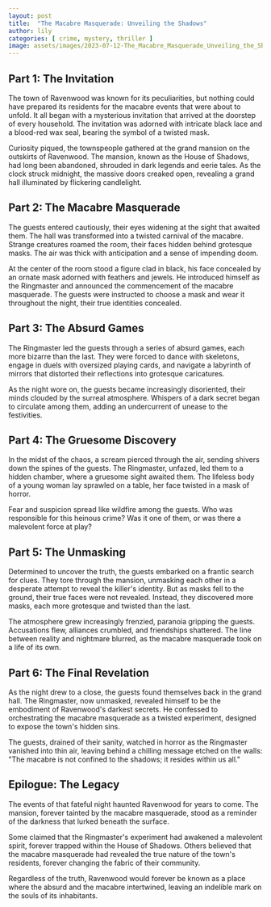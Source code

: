 ```yaml
---
layout: post
title:  "The Macabre Masquerade: Unveiling the Shadows"
author: lily
categories: [ crime, mystery, thriller ]
image: assets/images/2023-07-12-The_Macabre_Masquerade_Unveiling_the_Shadows.png
---
```


## Part 1: The Invitation

The town of Ravenwood was known for its peculiarities, but nothing could have prepared its residents for the macabre events that were about to unfold. It all began with a mysterious invitation that arrived at the doorstep of every household. The invitation was adorned with intricate black lace and a blood-red wax seal, bearing the symbol of a twisted mask.

Curiosity piqued, the townspeople gathered at the grand mansion on the outskirts of Ravenwood. The mansion, known as the House of Shadows, had long been abandoned, shrouded in dark legends and eerie tales. As the clock struck midnight, the massive doors creaked open, revealing a grand hall illuminated by flickering candlelight.

## Part 2: The Macabre Masquerade

The guests entered cautiously, their eyes widening at the sight that awaited them. The hall was transformed into a twisted carnival of the macabre. Strange creatures roamed the room, their faces hidden behind grotesque masks. The air was thick with anticipation and a sense of impending doom.

At the center of the room stood a figure clad in black, his face concealed by an ornate mask adorned with feathers and jewels. He introduced himself as the Ringmaster and announced the commencement of the macabre masquerade. The guests were instructed to choose a mask and wear it throughout the night, their true identities concealed.

## Part 3: The Absurd Games

The Ringmaster led the guests through a series of absurd games, each more bizarre than the last. They were forced to dance with skeletons, engage in duels with oversized playing cards, and navigate a labyrinth of mirrors that distorted their reflections into grotesque caricatures.

As the night wore on, the guests became increasingly disoriented, their minds clouded by the surreal atmosphere. Whispers of a dark secret began to circulate among them, adding an undercurrent of unease to the festivities.

## Part 4: The Gruesome Discovery

In the midst of the chaos, a scream pierced through the air, sending shivers down the spines of the guests. The Ringmaster, unfazed, led them to a hidden chamber, where a gruesome sight awaited them. The lifeless body of a young woman lay sprawled on a table, her face twisted in a mask of horror.

Fear and suspicion spread like wildfire among the guests. Who was responsible for this heinous crime? Was it one of them, or was there a malevolent force at play?

## Part 5: The Unmasking

Determined to uncover the truth, the guests embarked on a frantic search for clues. They tore through the mansion, unmasking each other in a desperate attempt to reveal the killer's identity. But as masks fell to the ground, their true faces were not revealed. Instead, they discovered more masks, each more grotesque and twisted than the last.

The atmosphere grew increasingly frenzied, paranoia gripping the guests. Accusations flew, alliances crumbled, and friendships shattered. The line between reality and nightmare blurred, as the macabre masquerade took on a life of its own.

## Part 6: The Final Revelation

As the night drew to a close, the guests found themselves back in the grand hall. The Ringmaster, now unmasked, revealed himself to be the embodiment of Ravenwood's darkest secrets. He confessed to orchestrating the macabre masquerade as a twisted experiment, designed to expose the town's hidden sins.

The guests, drained of their sanity, watched in horror as the Ringmaster vanished into thin air, leaving behind a chilling message etched on the walls: "The macabre is not confined to the shadows; it resides within us all."

## Epilogue: The Legacy

The events of that fateful night haunted Ravenwood for years to come. The mansion, forever tainted by the macabre masquerade, stood as a reminder of the darkness that lurked beneath the surface.

Some claimed that the Ringmaster's experiment had awakened a malevolent spirit, forever trapped within the House of Shadows. Others believed that the macabre masquerade had revealed the true nature of the town's residents, forever changing the fabric of their community.

Regardless of the truth, Ravenwood would forever be known as a place where the absurd and the macabre intertwined, leaving an indelible mark on the souls of its inhabitants.
